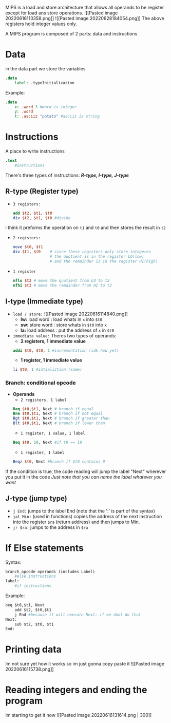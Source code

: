 MIPS is a load and store architecture that allows all operands to be register except for load ans store operations.
![[Pasted image 20220616113358.png]]
![[Pasted image 20220628184054.png]]
The above registers hold integer values only.

A MIPS program is composed of 2 parts: data and instructions

# Data
in the data part we store the variables
```mips
.data
	label: .typeInitialization
```
Example:
```mips
.data
	x: .word 3 #word is integer
	y: .word
	t: .asciiz "potato" #asciiz is string
```

# Instructions
A place to write instructions
```mips
.text
	#instructions
```

There's three types of instructions: ***R-type, I-type, J-type***

## R-type (Register type)
- `3 registers:`
	```mips
	add $t2, $t1, $t0
	div $t2, $t1, $t0 #divide
	```
i think it preforms the operation on `t1` and `t0` and then stores the result in `t2`

- `2 registers:`
	```mips
	move $t0, $t1
	div $t1, $t0    # since these registers only store integeres
					# the quotient is in the register LO(low)
					# and the remainder is in the register HI(high)
	```

- `1 register`
	```mips
	mflo $t2 # move the quotient from LO to t2
	mfhi $t3 # move the remainder from HI to t3
	```

## I-type (Immediate type)
- `load / store:`
	![[Pasted image 20220616114840.png]]
	- **lw:** load word : load whats in `x` into `$t0`
	- **sw:** store word : store whats in `$t0` into `x`
	- **la:** load address : put the address of `x` in `$t0`
- `immediate value:`
	Theres two types of operands:
	- **2 registers, 1 immediate value**
	```mips
	addi $t0, $t0, 1 #incrementation (idk how yet)
	```
	- **1 register, 1 immediate value**
	```mips
	li $t0, 1 #intializtion (same)
	```

### Branch: conditional opcode
- **Operands**
	- `2 registers, 1 label`
	```mips
	Beq $t0,$t1, Next # branch if equal
	Bne $t0,$t1, Next # branch if not equal
	Bgt $t0,$t1, Next # branch if greater than
	Blt $t0,$t1, Next # branch if lower than
	```
	- `1 register, 1 value, 1 label`
	```mips
	Beq $t0, 10, Next #if t0 == 10
	```
	- `1 register, 1 label`
	```mips
	Beqz $t0, Next #branch if $t0 contains 0	
	```

If the condition is true, the code reading will jump the label "Next" wherever you put it in the code
*Just note that you can name the label whatever you want*

## J-type (jump type)

- `j End:` jumps to the label End (note that the ':' is part of the syntax)
- `jal Min:` (used in functions) copies the address of the next instruction into the register `$ra` (return address) and then jumps to Min.
- `jr $ra:` jumps to the address in `$ra`


# If Else statements 
Syntax:
```python
branch_opcode operands (includes Label)
	#else instructions
label:
	#if instructions
```

Example:
```py
beq $t0,$t1, Next
	add $t2, $t0,$t1
	j End #because it will execute Next: if we dont do that
Next:
	sub $t2, $t0, $t1
End:
```



# Printing data
Im not sure yet how it works so im just gonna copy paste it
![[Pasted image 20220616115738.png]]

# Reading integers and ending the program
Im starting to get it now 
![[Pasted image 20220616131614.png | 300]]
